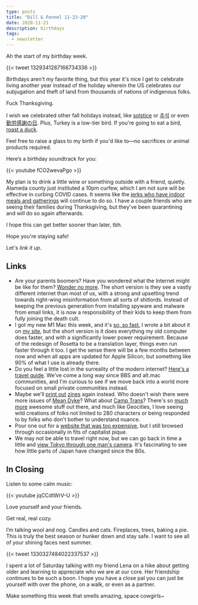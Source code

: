 ```yaml
---
type: posts
title: "Dill & Fennel 11-23-20"
date: 2020-11-21
description: birthdays
tags:
  - newsletter
---
```


Ah the start of my birthday week. 

{{< tweet 1329341287166734336 >}}

Birthdays aren't my favorite thing, but this year it's nice I get to celebrate living another year instead of the holiday wherein the US celebrates our subjugation and theft of land from thousands of nations of indigenous folks. 

Fuck Thanksgiving.

I wish we celebrated other fall holidays instead, like [solstice](https://en.wikipedia.org/wiki/Winter_solstice) or [추석](https://en.wikipedia.org/wiki/Chuseok) or even [勤労感謝の日](https://en.wikipedia.org/wiki/Labor_Thanksgiving_Day). Plus, Turkey is a low-tier bird. If you're going to eat a bird, [roast a duck](https://www.seriouseats.com/2010/09/the-food-lab-how-to-make-peking-duck-at-home.html).

Feel free to raise a glass to my birth if you'd like to—no sacrifices or animal products required.

Here’s a birthday soundtrack for you:

{{< youtube fCO2wevaPgo >}}

My plan is to drink a little wine or something outside with a friend, quietly. Alameda county just instituted a 10pm curfew, which I am not sure will be effective in curbing COVID cases. It seems like the [jerks who have indoor meals and gatherings](https://twitter.com/BillFOXLA/status/1328932610169561090?s=20) will continue to do so. I have a couple friends who are seeing their families during Thanksgiving, but they've been quarantining and will do so again afterwards. 

I hope this can get better sooner than later, tbh.

Hope you're staying safe!

Let's _link it up_. 

## Links

- Are your parents boomers? Have you wondered what the Internet might be like for them? [Wonder no more](https://www.huffpost.com/entry/internet-baby-boomers-misinformation-social-media_n_5f998039c5b6a4a2dc813d3d). The short version is they see a vastly different internet than most of us, with a strong and upsetting trend towards right-wing misinformation from all sorts of shitlords. Instead of keeping the previous generation from installing spyware and malware from email links, it is now a responsibility of their kids to keep them from fully joining the death cult.
- I got my new M1 Mac this week, and it's [so, so fast.](https://www.theverge.com/2020/11/19/21574057/apple-m1-chips-laptop-performance-intel-qualcomm-competition) I wrote a bit about it on [my site](https://www.brookshelley.com/posts/apple-season/), but the short version is it does everything my old computer does faster, and with a significantly lower power requirement. Because of the redesign of Rosetta to be a translation layer, things even run faster through it too. I get the sense there will be a few months between now and when all apps are updated for Apple Silicon, but something like 90% of what I use is already there.
- Do you feel a little lost in the surreality of the modern internet? [Here's a travel guide](https://aaronzlewis.com/blog/2019/05/29/you-can-handle-the-post-truth/). We've come a long way since BBS and alt.mac communities, and I'm curious to see if we move back into a world more focused on small private communities instead.
- Maybe we'll [print out](http://www.printgrowstrees.org/index.html) [zines](https://archive.qzap.org) again instead. Who doesn't wish there were more issues of [Mean Dyke](https://archive.qzap.org/index.php/Detail/Object/Show/object_id/528)? What about [Camp Trans](https://archive.qzap.org/index.php/Detail/Object/Show/object_id/563)? There's so [much more](https://archive.qzap.org/index.php/Detail/Object/Show/object_id/337) awesome stuff out there, and much like Geocities, I love seeing wild creations of folks not limited to 280 characters or being responded to by folks who don't bother to understand nuance.
- Pour one out for a [website that was too expensive](https://www.needsupply.com), but I still browsed through occasionally in fits of capitalist pique.
- We may not be able to travel right now, but we can go back in time a little and [view Tokyo through one man's camera](https://wimwendersstiftung.de/en/film/tokyo-ga-2/). It's fascinating to see how little parts of Japan have changed since the 80s.

## In Closing

Listen to some calm music:

{{< youtube jqCCdtWrV-U >}}

Love yourself and your friends.

Get real, real cozy.

I’m talking wool and nog. Candles and cats. Fireplaces, trees, baking a pie. This is truly the best season or hunker down and stay safe. I want to see all of your shining faces next summer. 

{{< tweet 1330327484022337537 >}}

I spent a lot of Saturday talking with my friend Lena on a hike about getting older and learning to appreciate who we are at our core. Her friendship continues to be such a boon. I hope you have a close pal you can just be yourself with over the phone, on a walk, or even as a partner.

Make something this week that smells amazing, space cowgirls~